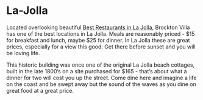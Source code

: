 # La-Jolla
Located overlooking beautiful [Best Restaurants in La Jolla](https://lajollainsiders.com/), Brockton Villa has one of the best locations in La Jolla.  Meals are reasonably priced - $15 for breakfast and lunch, maybe $25 for dinner.  In La Jolla these are great prices, especially for a view this good.  Get there before sunset and you will be loving life.

This historic building was once one of the original La Jolla beach cottages, built in the late 1800’s on a site purchased for $165 - that’s about what a dinner for two will cost you up the street.  Come dine here and imagine a life on the coast and be swept away but the sound of the waves as you dine on great food at a great price.

